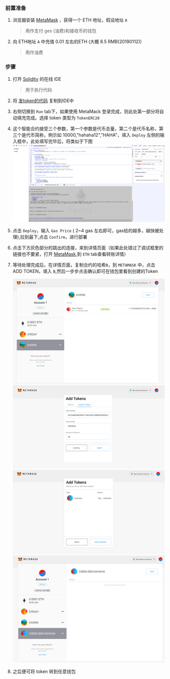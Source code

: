 
### 前置准备

1. 浏览器安装 [MetaMask](https://chrome.google.com/webstore/detail/metamask/nkbihfbeogaeaoehlefnkodbefgpgknn) ，获得一个 ETH 地址，假设地址 `A`
    > 用作支付 ges (油费)和接收币的钱包

1. 向 ETH地址 `A` 中充值 0.01 左右的ETH (大概 8.5 RMB(20190112))
    > 用作油费

### 步骤

1. 打开 [Solidity](https://remix.ethereum.org) 的在线 IDE
    > 用于执行代码
1. 将 [发token的代码](https://www.ethereum.org/token#the-code) 复制到IDE中
1. 右侧切换到 `Run` tab下，如果使用 MetaMack 登录完成，则此处第一部分将自动填充完成。选择 token 类型为 `TokenERC20` 
1. 这个智能合约接受三个参数，第一个参数是代币总量，第二个是代币名称，第三个是代币简称，例示如 10000,"hahaha12","HAHA"，填入 `Deploy` 左侧的输入框中，此处填写完毕后，将类似于下图
    ![](https://raw.githubusercontent.com/Kuri-su/KBlog/master/assets/gists/messy/ethtoken1.png)
1. 点击 `Deploy`，输入 `Gas Price` ( 2~4 gas 左右即可，gas给的越多，越快被处理),拉到最下,点击 `Confirm`，进行部署
1. 点击下方灰色部分的跳出的连接，来到详情页面（如果此处错过了调试框里的链接也不要紧，打开 [MetaMask](https://chrome.google.com/webstore/detail/metamask/nkbihfbeogaeaoehlefnkodbefgpgknn),到 `ETH` tab查看转账详情）
1. 等待处理完成后，在详情页面，复制合约的哈希`B`，到 `METAMASK` 中，点击 ADD TOKEN，填入 `B`,然后一步步点击确认即可在钱包里看到创建的Token

    ![](https://raw.githubusercontent.com/Kuri-su/KBlog/master/assets/gists/messy/选区_001.png)
    ![](https://raw.githubusercontent.com/Kuri-su/KBlog/master/assets/gists/messy/选区_002.png)
    ![](https://raw.githubusercontent.com/Kuri-su/KBlog/master/assets/gists/messy/选区_003.png)
    ![](https://raw.githubusercontent.com/Kuri-su/KBlog/master/assets/gists/messy/选区_004.png)

1. 之后便可将 token 转到任意钱包